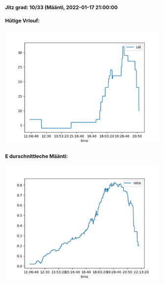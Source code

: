 ### Jitz grad: 10/33 (Määnti, 2022-01-17 21:00:00

### Hütige Vrlouf:
![Graph](Today.png)

### E durschnittleche Määnti:
![Graph](Määnti.png)